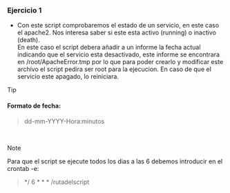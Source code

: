 ### Ejercicio 1

- <p> Con este script comprobaremos el estado de un servicio, en este caso el apache2. Nos interesa saber si este esta activo (running) o inactivo (death). <br> En este caso el script debera añadir a un informe la fecha actual indicando que el servicio esta desactivado, este informe se encontrara en 
  /root/ApacheError.tmp por lo que para poder crearlo y modificar este archivo el script pedira ser root para la ejecucion. En caso de que el servicio este apagado, lo reiniciara.
</p>

> [!TIP]
> #### Formato de fecha:
>> dd-mm-YYYY-Hora:minutos
 <br>

> [!NOTE]
> Para que el script se ejecute todos los dias a las 6 debemos introducir en el crontab -e:
> > */ 6 * * * /rutadelscript
